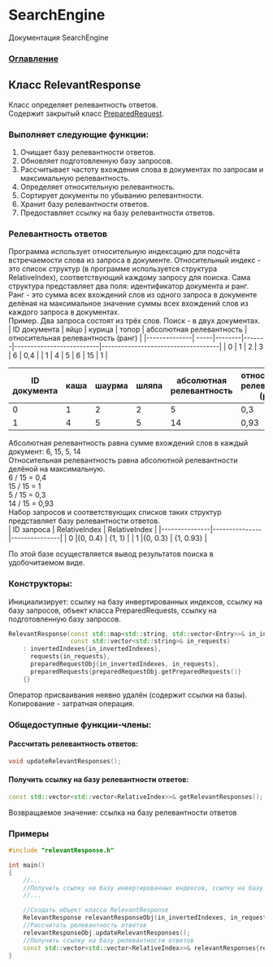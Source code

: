 # SearchEngine
Документация SearchEngine

### [Оглавление](../index.md)

## Класс RelevantResponse
Класс определяет релевантность ответов.\
Содержит закрытый класс [PreparedRequest](./PreparedRequest/PreparedRequest.md).
### Выполняет следующие функции:
1. Очищает базу релевантности ответов.
2. Обновляет подготовленную базу запросов.
3. Рассчитывает частоту вхождения слова в документах по запросам и максимальную релевантность.
4. Определяет относительную релевантность.
5. Сортирует документы по убыванию релевантности.
6. Хранит базу релевантности ответов.
7. Предоставляет ссылку на базу релевантности ответов.
### Релевантность ответов
Программа использует относительную индексацию для подсчёта встречаемости слова из запроса в документе. Относительный индекс - это список структур (в программе используется структура RelativeIndex), соответствующий каждому запросу для поиска. Сама структура представляет два поля: идентификатор документа и ранг. Ранг - это сумма всех вхождений слов из одного запроса в документе делёная на максимальное значение суммы всех вхождений слов из каждого запроса в документах.\
Пример. Два запроса состоят из трёх слов. Поиск - в двух документах.
| ID документа | яйцо | курица | топор | абсолютная релевантность | относительная релевантность (ранг) |
|--------------| -----|--------|-------|--------------------------|------------------------------------|
| 0            | 1    | 2      | 3     | 6                        | 0,4                                |
| 1            | 4    | 5      | 6     | 15                       | 1                                  |

| ID документа | каша | шаурма | шляпа | абсолютная релевантность | относительная релевантность (ранг) |
|--------------|------|--------|-------|--------------------------|------------------------------------|
| 0            | 1    | 2      | 2     | 5                        | 0,3                                |
| 1            | 4    | 5      | 5     | 14                       | 0,93                               |

Абсолютная релевантность равна сумме вхождений слов в каждый документ: 6, 15, 5, 14\
Относительная релевантность равна абсолютной релевантности делёной на максимальную.\
6 / 15 = 0,4\
15 / 15 = 1\
5 / 15 = 0,3\
14 / 15 = 0,93\
Набор запросов и соответствующих списков таких структур представляет базу релевантности ответов.\
| ID запроса    | RelativeIndex | RelativeIndex |
|---------------|---------------|---------------|
| 0             |{0, 0.4}      | {1, 1}        |
| 1             |{0, 0.3}      | {1, 0.93}     |

По этой базе осуществляется вывод результатов поиска в удобочитаемом виде.  
### Конструкторы:
Инициализирует: ссылку на базу инвертированных индексов, cсылку на базу запросов, объект класса PreparedRequests, ссылку на подготовленную базу запросов.
```cpp
RelevantResponse(const std::map<std::string, std::vector<Entry>>& in_invertedIndexes,
                 const std::vector<std::string>& in_requests)
    : invertedIndexes{in_invertedIndexes},
      requests{in_requests},
      preparedRequestObj{in_invertedIndexes, in_requests},
      preparedRequests{preparedRequestObj.getPreparedRequests()}
    {}
```
Оператор присваивания неявно удалён (содержит ссылки на базы).\
Копирование - затратная операция.
### Общедоступные функции-члены:
#### Рассчитать релевантность ответов:
```cpp
void updateRelevantResponses();
```
#### Получить ссылку на базу релевантности ответов:
```cpp
const std::vector<std::vector<RelativeIndex>>& getRelevantResponses();
```
Возвращаемое значение: ссылка на базу релевантности ответов
### Примеры
```cpp
#include "relevantResponse.h"

int main()
{
    //...
    //Получить ссылку на базу инвертированных индексов, cсылку на базу запросов (in_invertedIndexes, in_requests)
    //...

    //Создать объект класса RelevantResponse
    RelevantResponse relevantResponseObj(in_invertedIndexes, in_requests);
    //Рассчитать релевантность ответов
    relevantResponseObj.updateRelevantResponses();
    //Получить ссылку на базу релевантности ответов
    const std::vector<std::vector<RelativeIndex>>& relevantResponses{relevantResponseObj.getRelevantResponses()};
}
```
